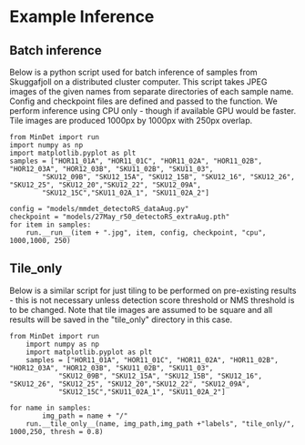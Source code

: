 # Example Inference

## Batch inference

Below is a python script used for batch inference of samples from Skuggafjoll on a distributed cluster computer. This script takes JPEG images of the given names from separate directories of each sample name. Config and checkpoint files are defined and passed to the function. We perform inference using CPU only - though if available GPU would be faster. Tile images are produced 1000px by 1000px with 250px overlap.

	from MinDet import run
	import numpy as np
	import matplotlib.pyplot as plt
	samples = ["HOR11_01A", "HOR11_01C", "HOR11_02A", "HOR11_02B", "HOR12_03A", "HOR12_03B", "SKU11_02B", "SKU11_03",
        	"SKU12_09B", "SKU12_15A", "SKU12_15B", "SKU12_16", "SKU12_26", "SKU12_25", "SKU12_20","SKU12_22", "SKU12_09A",
         	"SKU12_15C","SKU11_02A_1", "SKU11_02A_2"]

	config = "models/mmdet_detectoRS_dataAug.py"
	checkpoint = "models/27May_r50_detectoRS_extraAug.pth"
	for item in samples:
    	run.__run__(item + ".jpg", item, config, checkpoint, "cpu", 1000,1000, 250)



## Tile_only

Below is a similar script for just tiling to be performed on pre-existing results - this is not necessary unless detection score threshold or NMS threshold is to be changed. Note that tile images are assumed to be square and all results will be saved in the "tile_only" directory in this case.

	from MinDet import run
        import numpy as np
        import matplotlib.pyplot as plt
        samples = ["HOR11_01A", "HOR11_01C", "HOR11_02A", "HOR11_02B", "HOR12_03A", "HOR12_03B", "SKU11_02B", "SKU11_03",
                "SKU12_09B", "SKU12_15A", "SKU12_15B", "SKU12_16", "SKU12_26", "SKU12_25", "SKU12_20","SKU12_22", "SKU12_09A",
                "SKU12_15C","SKU11_02A_1", "SKU11_02A_2"]

	for name in samples:
    		img_path = name + "/"
		run.__tile_only__(name, img_path,img_path +"labels", "tile_only/", 1000,250, thresh = 0.8)



